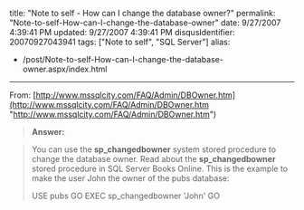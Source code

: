 title: "Note to self - How can I change the database owner?"
permalink: "Note-to-self-How-can-I-change-the-database-owner"
date: 9/27/2007 4:39:41 PM
updated: 9/27/2007 4:39:41 PM
disqusIdentifier: 20070927043941
tags: ["Note to self", "SQL Server"]
alias:
 - /post/Note-to-self-How-can-I-change-the-database-owner.aspx/index.html
---
From: [http://www.mssqlcity.com/FAQ/Admin/DBOwner.htm](http://www.mssqlcity.com/FAQ/Admin/DBOwner.htm "http://www.mssqlcity.com/FAQ/Admin/DBOwner.htm")

> **Answer:**
<!-- more -->
> You can use the **sp_changedbowner** system stored procedure to change the database owner.
> Read about the **sp_changedbowner** stored procedure in SQL Server Books Online.
> This is the example to make the user John the owner of the pubs database:
> 
> USE pubs
GO
EXEC sp_changedbowner 'John'
GO
